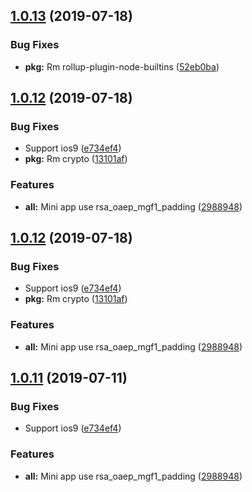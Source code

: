 <a name="1.0.13"></a>
## [1.0.13](https://github.com/bugszhou/mini-rsa/compare/v1.0.12...v1.0.13) (2019-07-18)


### Bug Fixes

* **pkg:** Rm rollup-plugin-node-builtins ([52eb0ba](https://github.com/bugszhou/mini-rsa/commit/52eb0ba))



<a name="1.0.12"></a>
## [1.0.12](https://github.com/bugszhou/mini-rsa/compare/2988948...v1.0.12) (2019-07-18)


### Bug Fixes

* Support ios9 ([e734ef4](https://github.com/bugszhou/mini-rsa/commit/e734ef4))
* **pkg:** Rm crypto ([13101af](https://github.com/bugszhou/mini-rsa/commit/13101af))


### Features

* **all:** Mini app use rsa_oaep_mgf1_padding ([2988948](https://github.com/bugszhou/mini-rsa/commit/2988948))



<a name="1.0.12"></a>
## [1.0.12](https://github.com/bugszhou/mini-rsa/compare/2988948...v1.0.12) (2019-07-18)


### Bug Fixes

* Support ios9 ([e734ef4](https://github.com/bugszhou/mini-rsa/commit/e734ef4))
* **pkg:** Rm crypto ([13101af](https://github.com/bugszhou/mini-rsa/commit/13101af))


### Features

* **all:** Mini app use rsa_oaep_mgf1_padding ([2988948](https://github.com/bugszhou/mini-rsa/commit/2988948))



<a name="1.0.11"></a>
## [1.0.11](https://github.com/bugszhou/mini-rsa/compare/2988948...v1.0.11) (2019-07-11)


### Bug Fixes

* Support ios9 ([e734ef4](https://github.com/bugszhou/mini-rsa/commit/e734ef4))


### Features

* **all:** Mini app use rsa_oaep_mgf1_padding ([2988948](https://github.com/bugszhou/mini-rsa/commit/2988948))



